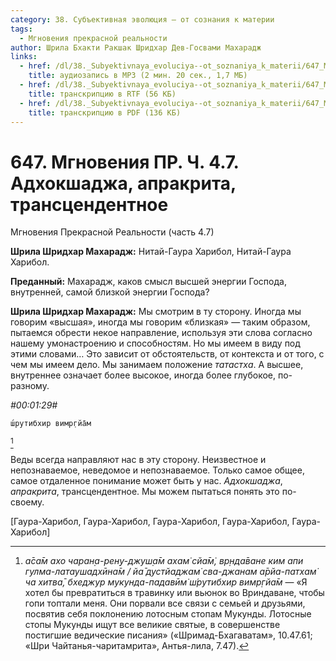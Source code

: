 ```yaml
---
category: 38. Субъективная эволюция — от сознания к материи
tags:
  - Мгновения прекрасной реальности
author: Шрила Бхакти Ракшак Шридхар Дев-Госвами Махарадж
links:
  - href: /dl/38._Subyektivnaya_evoluciya--ot_soznaniya_k_materii/647_MgnoveniyaPR_4.7_SridharMj_Adhokshadja_aprakrita_transcendentnoe.mp3
    title: аудиозапись в MP3 (2 мин. 20 сек., 1,7 МБ)
  - href: /dl/38._Subyektivnaya_evoluciya--ot_soznaniya_k_materii/647_MgnoveniyaPR_4.7_SridharMj_Adhokshadja_aprakrita_transcendentnoe.rtf
    title: транскрипцию в RTF (56 КБ)
  - href: /dl/38._Subyektivnaya_evoluciya--ot_soznaniya_k_materii/647_MgnoveniyaPR_4.7_SridharMj_Adhokshadja_aprakrita_transcendentnoe.pdf
    title: транскрипцию в PDF (136 КБ)
---
```


# 647. Мгновения ПР. Ч. 4.7. Адхокшаджа, апракрита, трансцендентное

Мгновения Прекрасной Реальности (часть 4.7)

**Шрила Шридхар Махарадж:** Нитай-Гаура Харибол, Нитай-Гаура Харибол.

**Преданный:** Махарадж, каков смысл высшей энергии Господа, внутренней, самой близкой энергии Господа?

**Шрила Шридхар Махарадж:** Мы смотрим в ту сторону. Иногда мы говорим «высшая», иногда мы говорим «близкая» — таким образом, пытаемся обрести некое направление, используя эти слова согласно нашему умонастроению и способностям. Но мы имеем в виду под этими словами… Это зависит от обстоятельств, от контекста и от того, с чем мы имеем дело. Мы занимаем положение *татастха*. А высшее, внутреннее означает более высокое, иногда более глубокое, по-разному.

*#00:01:29#*

    ш́рутибхир вимр̣гйа̄м
[^_ftn1]

Веды всегда направляют нас в эту сторону. Неизвестное и непознаваемое, неведомое и непознаваемое. Только самое общее, самое отдаленное понимание может быть у нас. *Адхокшаджа*, *апракрита*, трансцендентное. Мы можем пытаться понять это по-своему.

[Гаура-Харибол, Гаура-Харибол, Гаура-Харибол, Гаура-Харибол, Гаура-Харибол]



[^_ftn1]: *а̄са̄м ахо чаран̣а-рен̣у-джуш̣а̄м ахам̇ сйа̄м̇, вр̣нда̄ване ким апи гулма-латаушадхӣна̄м / йа̄ дустйаджам̇ сва-джанам а̄рйа-патхам̇ ча хитва̄, бхеджур мукунда-падавӣм̇ ш́рутибхир вимр̣гйа̄м* — «Я хотел бы превратиться в травинку или вьюнок во Вриндаване, чтобы гопи топтали меня. Они порвали все связи с семьей и друзьями, посвятив себя поклонению лотосным стопам Мукунды. Лотосные стопы Мукунды ищут все великие святые, в совершенстве постигшие ведические писания» («Шримад-Бхагаватам», 10.47.61; «Шри Чайтанья-чаритамрита», Антья-лила, 7.47).

